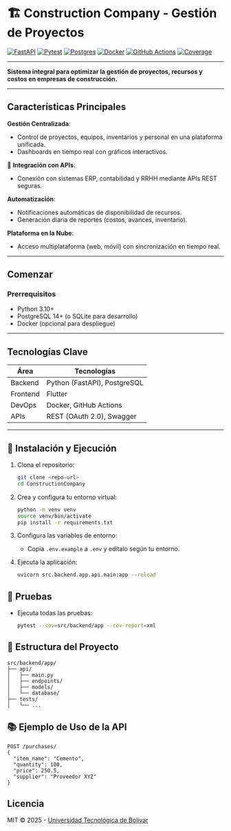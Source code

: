 # 🏗️ Construction Company - Gestión de Proyectos  

[![FastAPI](https://img.shields.io/badge/fastapi-0.100.0-green)](https://fastapi.tiangolo.com/)
[![Pytest](https://img.shields.io/badge/pytest-tested-brightgreen)](https://docs.pytest.org/)
[![Postgres](https://img.shields.io/badge/postgres-db-blue)](https://www.postgresql.org/)
[![Docker](https://img.shields.io/badge/docker-ready-blue)](https://www.docker.com/)
[![GitHub Actions](https://img.shields.io/badge/github-actions-blue)](https://github.com/features/actions)
[![Coverage](https://img.shields.io/badge/coverage-93%25-brightgreen)](https://pytest-cov.readthedocs.io/)

---

**Sistema integral para optimizar la gestión de proyectos, recursos y costos en empresas de construcción.**  

---

##  Características Principales  
**Gestión Centralizada**:  
   - Control de proyectos, equipos, inventarios y personal en una plataforma unificada.  
   - Dashboards en tiempo real con gráficos interactivos.  

🔌 **Integración con APIs**:  
   - Conexión con sistemas ERP, contabilidad y RRHH mediante APIs REST seguras.  

**Automatización**:  
   - Notificaciones automáticas de disponibilidad de recursos.  
   - Generación diaria de reportes (costos, avances, inventario).  

**Plataforma en la Nube**:  
   - Acceso multiplataforma (web, móvil) con sincronización en tiempo real.  

----

##  Comenzar  

###  Prerrequisitos  
- Python 3.10+  
- PostgreSQL 14+ (o SQLite para desarrollo)  
- Docker (opcional para despliegue)  

---

##  Tecnologías Clave  
| Área          | Tecnologías |  
|---------------|------------|  
| Backend       | Python (FastAPI), PostgreSQL |  
| Frontend      | Flutter |  
| DevOps        | Docker, GitHub Actions |  
| APIs          | REST (OAuth 2.0), Swagger |  


---

## 🚀 Instalación y Ejecución

1. Clona el repositorio:
   ```bash
   git clone <repo-url>
   cd ConstructionCompany
   ```

2. Crea y configura tu entorno virtual:
   ```bash
   python -m venv venv
   source venv/bin/activate
   pip install -r requirements.txt
   ```

3. Configura las variables de entorno:
   - Copia `.env.example` a `.env` y edítalo según tu entorno.

4. Ejecuta la aplicación:
   ```bash
   uvicorn src.backend.app.api.main:app --reload
   ```

## 🧪 Pruebas

- Ejecuta todas las pruebas:
   ```bash
   pytest --cov=src/backend/app --cov-report=xml
   ```

## 📁 Estructura del Proyecto

```
src/backend/app/
├── api/
│   ├── main.py
│   ├── endpoints/
│   ├── models/
│   └── database/
├── tests/
│   └── ...
```

## 📚 Ejemplo de Uso de la API

```http
POST /purchases/
{
  "item_name": "Cemento",
  "quantity": 100,
  "price": 250.5,
  "supplier": "Proveedor XYZ"
}
```

##  Licencia  
MIT © 2025 - [Universidad Tecnológica de Bolívar](https://www.unitecnologica.edu.co/)


